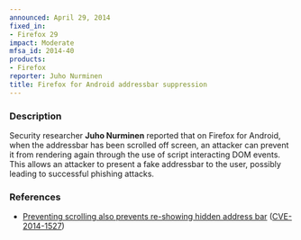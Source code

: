 ```yaml
---
announced: April 29, 2014
fixed_in:
- Firefox 29
impact: Moderate
mfsa_id: 2014-40
products:
- Firefox
reporter: Juho Nurminen
title: Firefox for Android addressbar suppression
---
```


<h3>Description</h3>

<p>Security researcher <strong>Juho Nurminen</strong> reported that on Firefox
for Android, when the addressbar has been scrolled off screen, an attacker can
prevent it from rendering again through the use of script interacting DOM
events. This allows an attacker to present a fake addressbar to the user,
possibly leading to successful phishing attacks.
</p>

<h3>References</h3>

<ul>
  <li><a href="https://bugzilla.mozilla.org/show_bug.cgi?id=960146">
       Preventing scrolling also prevents re-showing hidden address bar</a> (<a href="http://cve.mitre.org/cgi-bin/cvename.cgi?name=CVE-2014-1527" class="ex-ref">CVE-2014-1527</a>)</li>
</ul>



